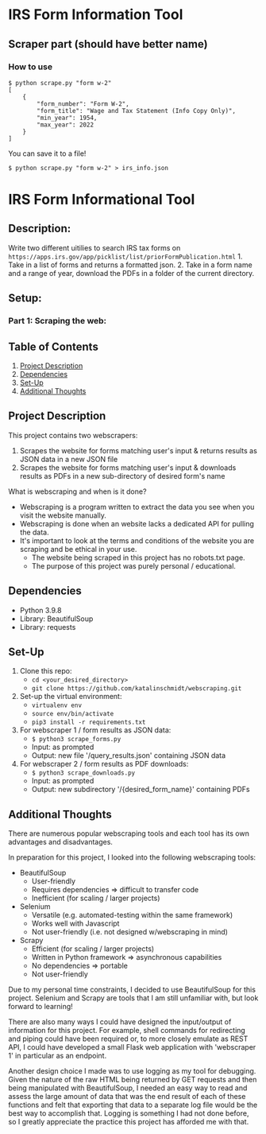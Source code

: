 # IRS Form Information Tool


## Scraper part (should have better name)

### How to use

```console
$ python scrape.py "form w-2"
[
    {
        "form_number": "Form W-2",
        "form_title": "Wage and Tax Statement (Info Copy Only)",
        "min_year": 1954,
        "max_year": 2022
    }
]
```

You can save it to a file!
```console
$ python scrape.py "form w-2" > irs_info.json
```


# IRS Form Informational Tool

## Description:
Write two different uitilies to search IRS tax forms on `https://apps.irs.gov/app/picklist/list/priorFormPublication.html`
    1. Take in a list of forms and returns a formatted json.
    2. Take in a form name and a range of year, download the PDFs in a folder of the current directory.

## Setup:
    
### Part 1: Scraping the web:


## Table of Contents
1. [Project Description](#project-description)
2. [Dependencies](#dependencies)
3. [Set-Up](#set-up)
4. [Additional Thoughts](#additonal-thoughts)

## Project Description
This project contains two webscrapers:
1) Scrapes the website for forms matching user's input & returns results as JSON data in a new JSON file
2) Scrapes the website for forms matching user's input & downloads results as PDFs in a new sub-directory of desired form's name

What is webscraping and when is it done?
 * Webscraping is a program written to extract the data you see when you visit the website manually.
 * Webscraping is done when an website lacks a dedicated API for pulling the data.
 * It's important to look at the terms and conditions of the website you are scraping and be ethical in your use.
     * The website being scraped in this project has no robots.txt page.
     * The purpose of this project was purely personal / educational.

## Dependencies
* Python 3.9.8
* Library: BeautifulSoup
* Library: requests

## Set-Up
1. Clone this repo:
    * `cd <your_desired_directory>`
    * `git clone https://github.com/katalinschmidt/webscraping.git`
2. Set-up the virtual environment:
    * `virtualenv env`
    * `source env/bin/activate`
    * `pip3 install -r requirements.txt`
3. For webscraper 1 / form results as JSON data:
    * `$ python3 scrape_forms.py`
    * Input: as prompted
    * Output: new file '/query_results.json' containing JSON data
4. For webscraper 2 / form results as PDF downloads:
    * `$ python3 scrape_downloads.py`
    * Input: as prompted
    * Output: new subdirectory '/{desired_form_name}' containing PDFs

## Additional Thoughts
There are numerous popular webscraping tools and each tool has its own advantages and disadvantages.

In preparation for this project, I looked into the following webscraping tools:
* BeautifulSoup
    * User-friendly
    * Requires dependencies => difficult to transfer code
    * Inefficient (for scaling / larger projects)
* Selenium
    * Versatile (e.g. automated-testing within the same framework)
    * Works well with Javascript
    * Not user-friendly (i.e. not designed w/webscraping in mind)
* Scrapy
    * Efficient (for scaling / larger projects)
    * Written in Python framework => asynchronous capabilities
    * No dependencies => portable
    * Not user-friendly

Due to my personal time constraints, I decided to use BeautifulSoup for this project.
Selenium and Scrapy are tools that I am still unfamiliar with, but look forward to learning!

There are also many ways I could have designed the input/output of information for this project.
For example, shell commands for redirecting and piping could have been required or, to more closely emulate as REST API,
I could have developed a small Flask web application with 'webscraper 1' in particular as an endpoint.

Another design choice I made was to use logging as my tool for debugging.
Given the nature of the raw HTML being returned by GET requests and then being manipulated with BeautifulSoup,
I needed an easy way to read and assess the large amount of data that was the end result of each of these functions and
felt that exporting that data to a separate log file would be the best way to accomplish that.
Logging is something I had not done before, so I greatly appreciate the practice this project has afforded me with that.
